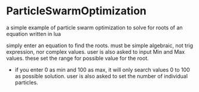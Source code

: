 # ParticleSwarmOptimization
a simple example of particle swarm optimization to solve for roots of an equation written in lua

simply enter an equation to find the roots. must be simple algebraic, not trig expression, nor complex values. 
user is also asked to input Min and Max values. these set the range for possible value for the root. 
  - if you enter 0 as min and 100 as max, it will only search values 0 to 100 as possible solution.
user is also asked to set the number of individual particles. 

